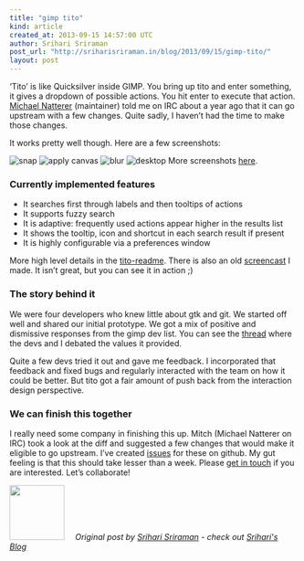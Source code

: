 ```yaml
---
title: "gimp tito"
kind: article
created_at: 2013-09-15 14:57:00 UTC
author: Srihari Sriraman
post_url: "http://sriharisriraman.in/blog/2013/09/15/gimp-tito/"
layout: post
---
```

<p>&lsquo;Tito&rsquo; is like Quicksilver inside GIMP. You bring up tito and enter something, it gives a dropdown of possible actions. You hit enter to execute that action. <a href="https://plus.google.com/116053365635940402074">Michael Natterer</a> (maintainer) told me on IRC about a year ago that it can go upstream with a few changes. Quite sadly, I haven&rsquo;t had the time to make those changes.</p>

<p>It works pretty well though. Here are a few screenshots:</p>

<p><img src="http://sriharisriraman.in/images/tito-images/snap.jpg" alt="snap" />
<img src="http://sriharisriraman.in/images/tito-images/apcan.jpg" alt="apply canvas" />
<img src="http://sriharisriraman.in/images/tito-images/blur.jpg" alt="blur" />
<img src="http://sriharisriraman.in/images/tito-images/desktop.jpg" alt="desktop" />
More screenshots <a href="https://github.com/ssrihari/gimp-tito/wiki/About-gimp-tito#v-screenshots">here</a>.</p>

<h3>Currently implemented features</h3>

<ul>
<li> It searches first through labels and then tooltips of actions</li>
<li> It supports fuzzy search</li>
<li> It is adaptive: frequently used actions appear higher in the results list</li>
<li> It shows the tooltip, icon and shortcut in each search result if present</li>
<li> It is highly configurable via a preferences window</li>
</ul>


<p>More high level details in the <a href="https://github.com/ssrihari/gimp-tito/wiki/About-gimp-tito">tito-readme</a>.
There is also an old <a href="http://www.youtube.com/watch?v=G0PuH1LFWhA">screencast</a> I made. It isn&rsquo;t great, but you can see it in action ;)</p>

<h3>The story behind it</h3>

<p>We were four developers who knew little about gtk and git. We started off well and shared our initial prototype. We got a mix of positive and dismissive responses from the gimp dev list. You can see the <a href="http://www.gimpusers.com/forums/gimp-developer/14142-an-update-on-the-menu-search">thread</a> where the devs and I debated the values it provided.</p>

<p>Quite a few devs tried it out and gave me feedback. I incorporated that feedback and fixed bugs and regularly interacted with the team on how it could be better. But tito got a fair amount of push back from the interaction design perspective.</p>

<h3>We can finish this together</h3>

<p>I really need some company in finishing this up. Mitch (Michael Natterer on IRC) took a look at the diff and suggested a few changes that would make it eligible to go upstream. I&rsquo;ve created <a href="https://github.com/ssrihari/gimp-tito/issues">issues</a> for these on github. My gut feeling is that this should take lesser than a week. Please <a href="https://twitter.com/sriharisriraman">get in touch</a> if you are interested. Let&rsquo;s collaborate!</p>
<div class="author">
  <img src="http://nilenso.com/images/people/srihari.webp" style="width: 96px; height: 96;">
  <span style=" padding: 32px 15px;">
    <i>Original post by <a href="http://twitter.com/sriharisriraman">Srihari Sriraman</a> - check out <a href="http://sriharisriraman.in/">Srihari&#39;s Blog</a></i>
  </span>
</div>
